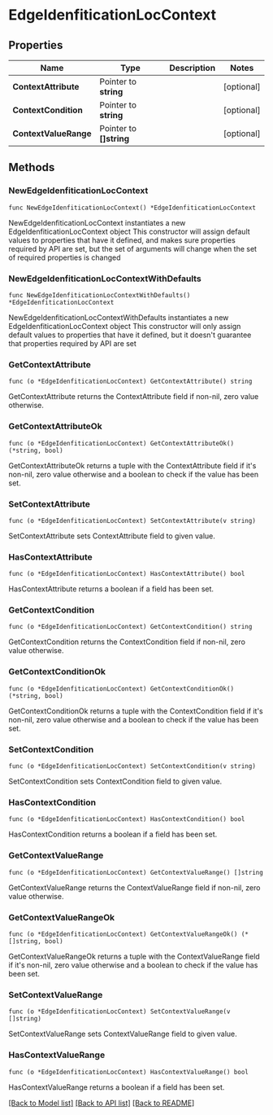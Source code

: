 # EdgeIdenfiticationLocContext

## Properties

Name | Type | Description | Notes
------------ | ------------- | ------------- | -------------
**ContextAttribute** | Pointer to **string** |  | [optional] 
**ContextCondition** | Pointer to **string** |  | [optional] 
**ContextValueRange** | Pointer to **[]string** |  | [optional] 

## Methods

### NewEdgeIdenfiticationLocContext

`func NewEdgeIdenfiticationLocContext() *EdgeIdenfiticationLocContext`

NewEdgeIdenfiticationLocContext instantiates a new EdgeIdenfiticationLocContext object
This constructor will assign default values to properties that have it defined,
and makes sure properties required by API are set, but the set of arguments
will change when the set of required properties is changed

### NewEdgeIdenfiticationLocContextWithDefaults

`func NewEdgeIdenfiticationLocContextWithDefaults() *EdgeIdenfiticationLocContext`

NewEdgeIdenfiticationLocContextWithDefaults instantiates a new EdgeIdenfiticationLocContext object
This constructor will only assign default values to properties that have it defined,
but it doesn't guarantee that properties required by API are set

### GetContextAttribute

`func (o *EdgeIdenfiticationLocContext) GetContextAttribute() string`

GetContextAttribute returns the ContextAttribute field if non-nil, zero value otherwise.

### GetContextAttributeOk

`func (o *EdgeIdenfiticationLocContext) GetContextAttributeOk() (*string, bool)`

GetContextAttributeOk returns a tuple with the ContextAttribute field if it's non-nil, zero value otherwise
and a boolean to check if the value has been set.

### SetContextAttribute

`func (o *EdgeIdenfiticationLocContext) SetContextAttribute(v string)`

SetContextAttribute sets ContextAttribute field to given value.

### HasContextAttribute

`func (o *EdgeIdenfiticationLocContext) HasContextAttribute() bool`

HasContextAttribute returns a boolean if a field has been set.

### GetContextCondition

`func (o *EdgeIdenfiticationLocContext) GetContextCondition() string`

GetContextCondition returns the ContextCondition field if non-nil, zero value otherwise.

### GetContextConditionOk

`func (o *EdgeIdenfiticationLocContext) GetContextConditionOk() (*string, bool)`

GetContextConditionOk returns a tuple with the ContextCondition field if it's non-nil, zero value otherwise
and a boolean to check if the value has been set.

### SetContextCondition

`func (o *EdgeIdenfiticationLocContext) SetContextCondition(v string)`

SetContextCondition sets ContextCondition field to given value.

### HasContextCondition

`func (o *EdgeIdenfiticationLocContext) HasContextCondition() bool`

HasContextCondition returns a boolean if a field has been set.

### GetContextValueRange

`func (o *EdgeIdenfiticationLocContext) GetContextValueRange() []string`

GetContextValueRange returns the ContextValueRange field if non-nil, zero value otherwise.

### GetContextValueRangeOk

`func (o *EdgeIdenfiticationLocContext) GetContextValueRangeOk() (*[]string, bool)`

GetContextValueRangeOk returns a tuple with the ContextValueRange field if it's non-nil, zero value otherwise
and a boolean to check if the value has been set.

### SetContextValueRange

`func (o *EdgeIdenfiticationLocContext) SetContextValueRange(v []string)`

SetContextValueRange sets ContextValueRange field to given value.

### HasContextValueRange

`func (o *EdgeIdenfiticationLocContext) HasContextValueRange() bool`

HasContextValueRange returns a boolean if a field has been set.


[[Back to Model list]](../README.md#documentation-for-models) [[Back to API list]](../README.md#documentation-for-api-endpoints) [[Back to README]](../README.md)


